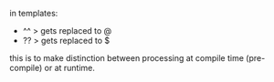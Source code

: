 in templates:

- ^^ > gets replaced to @
- ?? > gets replaced to $

this is to make distinction between processing at compile time (pre-compile) or at runtime.

